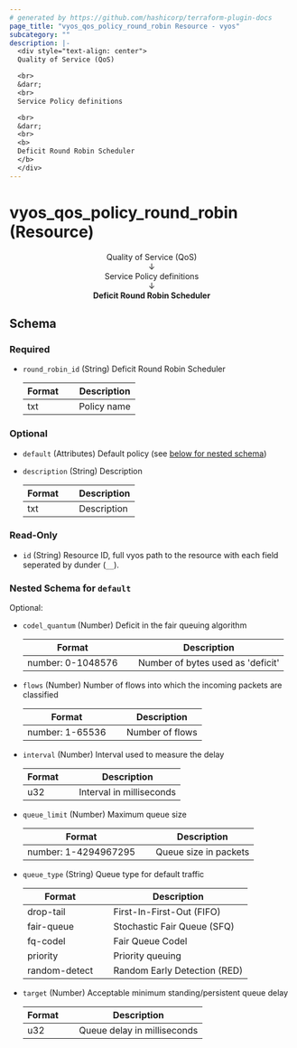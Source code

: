 ```yaml
---
# generated by https://github.com/hashicorp/terraform-plugin-docs
page_title: "vyos_qos_policy_round_robin Resource - vyos"
subcategory: ""
description: |-
  <div style="text-align: center">
  Quality of Service (QoS)

  <br>
  &darr;
  <br>
  Service Policy definitions

  <br>
  &darr;
  <br>
  <b>
  Deficit Round Robin Scheduler
  </b>
  </div>
---
```


# vyos_qos_policy_round_robin (Resource)

<div style="text-align: center">
Quality of Service (QoS)

<br>
&darr;
<br>
Service Policy definitions

<br>
&darr;
<br>
<b>
Deficit Round Robin Scheduler
</b>
</div>



<!-- schema generated by tfplugindocs -->
## Schema

### Required

- `round_robin_id` (String) Deficit Round Robin Scheduler

    |  Format &emsp; | Description  |
    |----------|---------------|
    |  txt  &emsp; |  Policy name  |

### Optional

- `default` (Attributes) Default policy (see [below for nested schema](#nestedatt--default))
- `description` (String) Description

    |  Format &emsp; | Description  |
    |----------|---------------|
    |  txt  &emsp; |  Description  |

### Read-Only

- `id` (String) Resource ID, full vyos path to the resource with each field seperated by dunder (`__`).

<a id="nestedatt--default"></a>
### Nested Schema for `default`

Optional:

- `codel_quantum` (Number) Deficit in the fair queuing algorithm

    |  Format &emsp; | Description  |
    |----------|---------------|
    |  number: 0-1048576  &emsp; |  Number of bytes used as 'deficit'  |
- `flows` (Number) Number of flows into which the incoming packets are classified

    |  Format &emsp; | Description  |
    |----------|---------------|
    |  number: 1-65536  &emsp; |  Number of flows  |
- `interval` (Number) Interval used to measure the delay

    |  Format &emsp; | Description  |
    |----------|---------------|
    |  u32  &emsp; |  Interval in milliseconds  |
- `queue_limit` (Number) Maximum queue size

    |  Format &emsp; | Description  |
    |----------|---------------|
    |  number: 1-4294967295  &emsp; |  Queue size in packets  |
- `queue_type` (String) Queue type for default traffic

    |  Format &emsp; | Description  |
    |----------|---------------|
    |  drop-tail  &emsp; |  First-In-First-Out (FIFO)  |
    |  fair-queue  &emsp; |  Stochastic Fair Queue (SFQ)  |
    |  fq-codel  &emsp; |  Fair Queue Codel  |
    |  priority  &emsp; |  Priority queuing  |
    |  random-detect  &emsp; |  Random Early Detection (RED)  |
- `target` (Number) Acceptable minimum standing/persistent queue delay

    |  Format &emsp; | Description  |
    |----------|---------------|
    |  u32  &emsp; |  Queue delay in milliseconds  |
